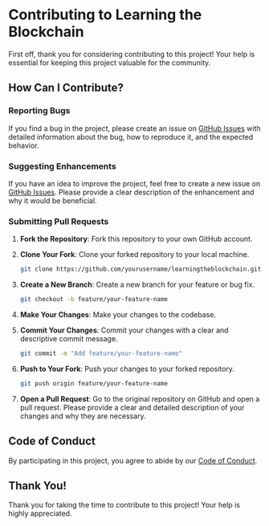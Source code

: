 # Contributing to Learning the Blockchain

First off, thank you for considering contributing to this project! Your help is essential for keeping this project valuable for the community.

## How Can I Contribute?

### Reporting Bugs

If you find a bug in the project, please create an issue on [GitHub Issues](https://github.com/Naveen-2021ucp1387/LearningTheBlockChain/issues) with detailed information about the bug, how to reproduce it, and the expected behavior.

### Suggesting Enhancements

If you have an idea to improve the project, feel free to create a new issue on [GitHub Issues](https://github.com/Naveen-2021ucp1387/LearningTheBlockChain/issues). Please provide a clear description of the enhancement and why it would be beneficial.

### Submitting Pull Requests

1. **Fork the Repository**: Fork this repository to your own GitHub account.

2. **Clone Your Fork**: Clone your forked repository to your local machine.

   ```bash
   git clone https://github.com/yourusername/learningtheblockchain.git
   ```

3. **Create a New Branch**: Create a new branch for your feature or bug fix.

   ```bash
   git checkout -b feature/your-feature-name
   ```

4. **Make Your Changes**: Make your changes to the codebase.

5. **Commit Your Changes**: Commit your changes with a clear and descriptive commit message.

   ```bash
   git commit -m "Add feature/your-feature-name"
   ```

6. **Push to Your Fork**: Push your changes to your forked repository.

   ```bash
   git push origin feature/your-feature-name
   ```

7. **Open a Pull Request**: Go to the original repository on GitHub and open a pull request. Please provide a clear and detailed description of your changes and why they are necessary.

## Code of Conduct

By participating in this project, you agree to abide by our [Code of Conduct](CODE_OF_CONDUCT.md).

## Thank You!

Thank you for taking the time to contribute to this project! Your help is highly appreciated.
